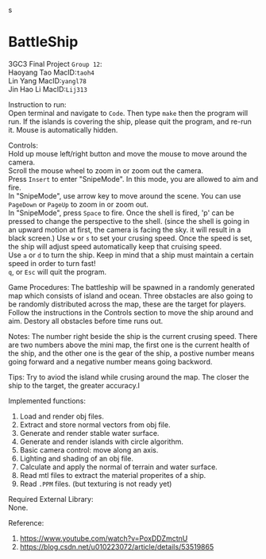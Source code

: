 s
# BattleShip

3GC3 Final Project `Group 12`:  
Haoyang Tao  MacID:`taoh4`  
Lin Yang     MacID:`yangl78`  
Jin Hao Li   MacID:`Lij313`  

Instruction to run:  
Open terminal and navigate to `Code`. Then type `make` then the program will run. If the islands is covering the ship, please quit the program, and re-run it. Mouse is automatically hidden.

Controls:  
Hold up mouse left/right button and move the mouse to move around the camera.  
Scroll the mouse wheel to zoom in or zoom out the camera.  
Press `Insert` to enter "SnipeMode". In this mode, you are allowed to aim and fire.  
In "SnipeMode", use arrow key to move around the scene. You can use `PageDown` or `PageUp` to zoom in or zoom out.  
In "SnipeMode", press `Space` to fire.  Once the shell is fired, 'p' can be pressed to change the perspective to the shell. (since the shell is going in an upward motion at first, the camera is facing the sky. it will result in a black screen.)
Use `w` or `s` to set your crusing speed. Once the speed is set, the ship will adjust speed automatically keep that cruising speed.  
Use `a` or `d` to turn the ship. Keep in mind that a ship must maintain a certain speed in order to turn fast!  
`q`, or `Esc` will quit the program.  


Game Procedures:
The battleship will be spawned in a randomly generated map which consists of island and ocean.
Three obstacles are also going to be randomly distributed across the map, these are the target for players.
Follow the instructions in the Controls section to move the ship around and aim.
Destory all obstacles before time runs out. 

Notes: 
The number right beside the ship is the current crusing speed.
There are two numbers above the mini map, the first one is the current health of the ship, 
and the other one is the gear of the ship, a postive number means going forward and a negative number means going backword.

Tips:
Try to aviod the island while crusing around the map.
The closer the ship to the target, the greater accuracy.l

Implemented functions:  
1. Load and render obj files.  
2. Extract and store normal vectors from obj file.  
3. Generate and render stable water surface.  
4. Generate and render islands with circle algorithm.  
5. Basic camera control: move along an axis.  
6. Lighting and shading of an obj file.  
7. Calculate and apply the normal of terrain and water surface.  
8. Read mtl files to extract the material properites of a ship.  
9. Read `.PPM` files. (but texturing is not ready yet)  


Required External Library:  
None.  

Reference:  
1. https://www.youtube.com/watch?v=PoxDDZmctnU
2. https://blog.csdn.net/u010223072/article/details/53519865
